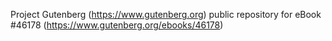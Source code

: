 Project Gutenberg (https://www.gutenberg.org) public repository for eBook #46178 (https://www.gutenberg.org/ebooks/46178)
